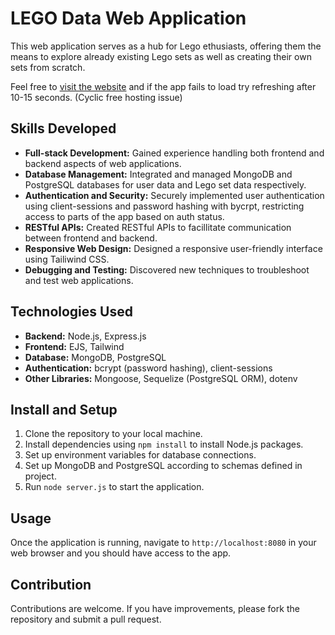 # LEGO Data Web Application
This web application serves as a hub for Lego ethusiasts, offering them the means to explore already existing Lego sets as well as creating their own sets from scratch. 
<div>
Feel free to  
<a href="https://ruby-wide-eyed-goshawk.cyclic.app/"> visit the website</a>
and if the app fails to load try refreshing after 10-15 seconds. (Cyclic free hosting issue)
</div>

## Skills Developed
- **Full-stack Development:** Gained experience handling both frontend and backend aspects of web applications.
- **Database Management:** Integrated and managed MongoDB and PostgreSQL databases for user data and Lego set data respectively.
- **Authentication and Security:** Securely implemented user authentication using client-sessions and password hashing with bycrpt, restricting access to parts of the app based on auth status.
- **RESTful APIs:** Created RESTful APIs to facillitate communication between frontend and backend.
- **Responsive Web Design:** Designed a responsive user-friendly interface using Tailiwind CSS. 
- **Debugging and Testing:** Discovered new techniques to troubleshoot and test web applications.


## Technologies Used
- **Backend:** Node.js, Express.js
- **Frontend:** EJS, Tailwind
- **Database:** MongoDB, PostgreSQL
- **Authentication:** bcrypt (password hashing), client-sessions 
- **Other Libraries:** Mongoose, Sequelize (PostgreSQL ORM), dotenv

## Install and Setup
1. Clone the repository to your local machine.
2. Install dependencies using `npm install` to install Node.js packages.
3. Set up environment variables for database connections.
4. Set up MongoDB and PostgreSQL according to schemas defined in project.
5. Run `node server.js` to start the application.

## Usage
Once the application is running, navigate to `http://localhost:8080` in your web browser and you should have access to the app.

## Contribution
Contributions are welcome. If you have improvements, please fork the repository and submit a pull request.

